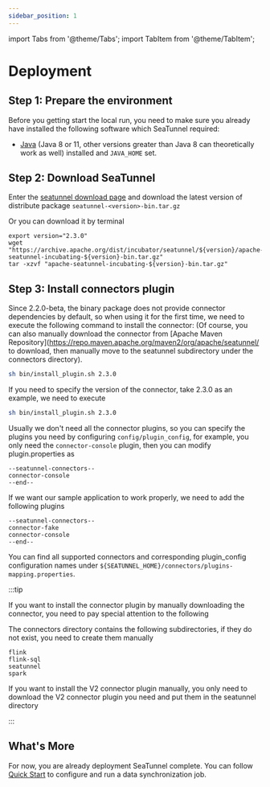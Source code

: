 ```yaml
---
sidebar_position: 1
---
```


import Tabs from '@theme/Tabs';
import TabItem from '@theme/TabItem';

# Deployment

## Step 1: Prepare the environment

Before you getting start the local run, you need to make sure you already have installed the following software which SeaTunnel required:

* [Java](https://www.java.com/en/download/) (Java 8 or 11, other versions greater than Java 8 can theoretically work as well) installed and `JAVA_HOME` set.

## Step 2: Download SeaTunnel

Enter the [seatunnel download page](https://seatunnel.apache.org/download) and download the latest version of distribute
package `seatunnel-<version>-bin.tar.gz`

Or you can download it by terminal

```shell
export version="2.3.0"
wget "https://archive.apache.org/dist/incubator/seatunnel/${version}/apache-seatunnel-incubating-${version}-bin.tar.gz"
tar -xzvf "apache-seatunnel-incubating-${version}-bin.tar.gz"
```
<!-- TODO: We should add example module as quick start which is no need for install Spark or Flink -->

## Step 3: Install connectors plugin
Since 2.2.0-beta, the binary package does not provide connector dependencies by default, so when using it for the first time, we need to execute the following command to install the connector: (Of course, you can also manually download the connector from [Apache Maven Repository](https://repo.maven.apache.org/maven2/org/apache/seatunnel/ to download, then manually move to the seatunnel subdirectory under the connectors directory).
```bash
sh bin/install_plugin.sh 2.3.0
```
If you need to specify the version of the connector, take 2.3.0 as an example, we need to execute
```bash
sh bin/install_plugin.sh 2.3.0
```
Usually we don't need all the connector plugins, so you can specify the plugins you need by configuring `config/plugin_config`, for example, you only need the `connector-console` plugin, then you can modify plugin.properties as
```plugin_config
--seatunnel-connectors--
connector-console
--end--
```
If we want our sample application to work properly, we need to add the following plugins

```plugin_config
--seatunnel-connectors--
connector-fake
connector-console
--end--
```

You can find all supported connectors and corresponding plugin_config configuration names under `${SEATUNNEL_HOME}/connectors/plugins-mapping.properties`.

:::tip

If you want to install the connector plugin by manually downloading the connector, you need to pay special attention to the following

The connectors directory contains the following subdirectories, if they do not exist, you need to create them manually

```
flink
flink-sql
seatunnel
spark
```

If you want to install the V2 connector plugin manually, you only need to download the V2 connector plugin you need and put them in the seatunnel directory

:::

## What's More

For now, you are already deployment SeaTunnel complete. You can follow [Quick Start](quick-start-seatunnel-engine.md) to configure and run a data synchronization job.
